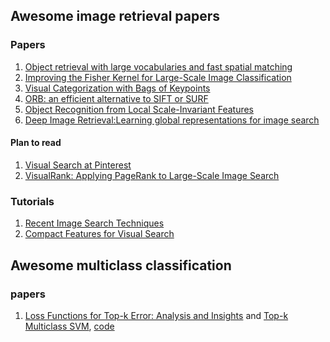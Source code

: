## Awesome image retrieval papers

### Papers

1. [Object retrieval with large vocabularies and fast spatial matching](https://www.robots.ox.ac.uk/~vgg/publications/papers/philbin07.pdf)
2. [Improving the Fisher Kernel for Large-Scale Image Classification](https://www.robots.ox.ac.uk/~vgg/rg/papers/peronnin_etal_ECCV10.pdf)
3. [Visual Categorization with Bags of Keypoints](http://www.cs.princeton.edu/courses/archive/fall09/cos429/papers/csurka-eccv-04.pdf)
4. [ORB: an efficient alternative to SIFT or SURF](https://www.willowgarage.com/sites/default/files/orb_final.pdf)
5. [Object Recognition from Local Scale-Invariant Features](http://www.cs.ubc.ca/~lowe/papers/iccv99.pdf)
6. [Deep Image Retrieval:Learning global representations for image search]()

#### Plan to read

1. [Visual Search at Pinterest]()
2. [VisualRank: Applying PageRank to Large-Scale Image Search]()

### Tutorials

1. [Recent Image Search Techniques](http://cvpr2016.thecvf.com/program/tutorials)
2. [Compact Features for Visual Search](http://cvpr2016.thecvf.com/program/tutorials)


## Awesome multiclass classification

### papers

1. [Loss Functions for Top-k Error: Analysis and Insights]() and [Top-k Multiclass SVM](), [code](https://github.com/mlapin/libsdca)


